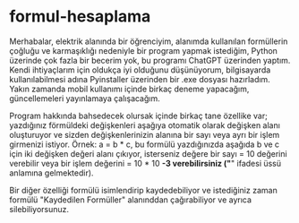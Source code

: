 # formul-hesaplama
Merhabalar, elektrik alanında bir öğrenciyim, alanımda kullanılan formüllerin çoğluğu ve karmaşıklığı nedeniyle bir program yapmak istediğim, Python üzerinde çok fazla bir becerim yok, bu programı ChatGPT üzerinden yaptım. Kendi ihtiyaçlarım için oldukça iyi olduğunu düşünüyorum, bilgisayarda kullanılabilmesi adına Pyinstaller üzerinden bir .exe dosyası hazırladım. Yakın zamanda mobil kullanımı içinde birkaç deneme yapacağım, güncellemeleri yayınlamaya çalışacağım.

Program hakkında bahsedecek olursak içinde birkaç tane özellike var; yazdığınız förmüldeki değişkenleri aşağıya otomatik olarak değişken alanı oluşturuyor ve sizden değişkenlerinizin alanına bir sayı veya ayrı bir işlem girmenizi istiyor. Örnek: a = b * c, bu formülü yazdığınızda aşağıda b ve c için iki değişken değeri alanı çıkıyor, isterseniz değere bir sayı = 10 değerini verebilir veya bir işlem değerini = 10 * 10 **-3 verebilirsiniz ("**" ifadesi üssü anlamına gelmektedir).

Bir diğer özelliği formülü isimlendirip kaydedebiliyor ve istediğiniz zaman formülü "Kaydedilen Formüller" alanınddan çağırabiliyor ve ayrıca silebiliyorsunuz.
